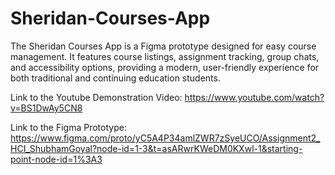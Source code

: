 # Sheridan-Courses-App
The Sheridan Courses App is a Figma prototype designed for easy course management. It features course listings, assignment tracking, group chats, and accessibility options, providing a modern, user-friendly experience for both traditional and continuing education students.

Link to the Youtube Demonstration Video: https://www.youtube.com/watch?v=BS1DwAy5CN8

Link to the Figma Prototype: https://www.figma.com/proto/yC5A4P34amlZWR7zSyeUCO/Assignment2_HCI_ShubhamGoyal?node-id=1-3&t=asARwrKWeDM0KXwl-1&starting-point-node-id=1%3A3
